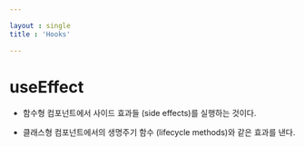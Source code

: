 ```yaml
---

layout : single
title : 'Hooks'

---
```










# useEffect

* 함수형 컴포넌트에서 사이드 효과들 (side effects)를 실행하는 것이다. 

* 클래스형 컴포넌트에서의 생명주기 함수 (lifecycle methods)와 같은 효과를 낸다. 